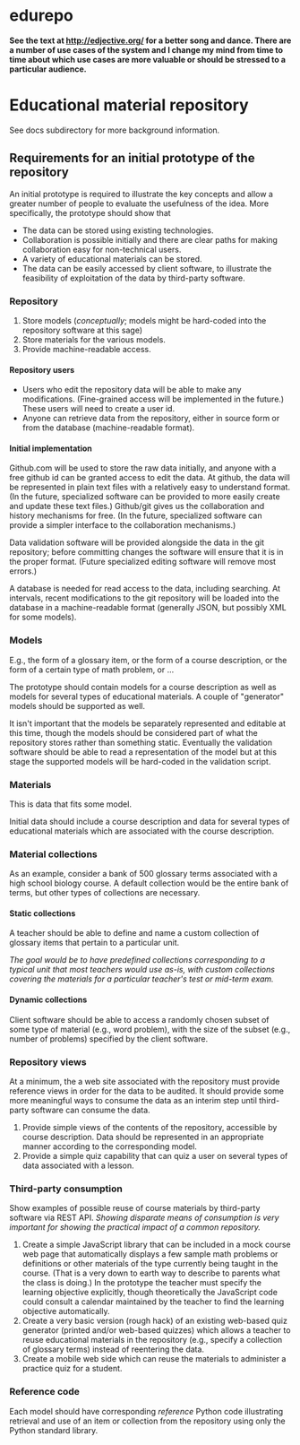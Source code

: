 edurepo
=======

**See the text at http://edjective.org/ for a better song and dance.  There are a number of use cases of the system
and I change my mind from time to time about which use cases are more valuable or should be stressed to a particular
audience.**

# Educational material repository

See docs subdirectory for more background information.

## Requirements for an initial prototype of the repository

An initial prototype is required to illustrate the key concepts and allow a greater number of people to evaluate the usefulness of the idea.  More specifically, the prototype should show that

* The data can be stored using existing technologies.
* Collaboration is possible initially and there are clear paths for making collaboration easy for non-technical users.
* A variety of educational materials can be stored.
* The data can be easily accessed by client software, to illustrate the feasibility of exploitation
of the data by third-party software.

### Repository

1. Store models (*conceptually*; models might be hard-coded into the
repository software at this sage)
2. Store materials for the various models.
3. Provide machine-readable access.

#### Repository users

* Users who edit the repository data will be able to make any modifications.
(Fine-grained access will be implemented in the future.)  These users will
need to create a user id.
* Anyone can retrieve data from the repository, either in source form or from
the database (machine-readable format).

#### Initial implementation

Github.com will be used to store the raw data initially, and anyone with a free
github id can be granted access to edit the data.  At github, the data will be
represented in plain text files with a relatively easy to understand format.
(In the future, specialized software can be provided to more easily create and
update these text files.)  Github/git gives us the collaboration and history 
mechanisms for free.  (In the future, specialized software can provide a
simpler interface to the collaboration mechanisms.)

Data validation software will be provided alongside the data in the git 
repository; before committing changes the software will ensure that it is
in the proper format.  (Future specialized editing software will remove most
errors.)

A database is needed for read access to the data, including searching.  At
intervals, recent modifications to the git repository will be loaded into the
database in a machine-readable format (generally JSON, but possibly XML for
some models).

### Models

E.g., the form of a glossary item, or the form of a course description, or the form of a certain type of math problem, or ...

The prototype should contain models for a course description as well as models for several types of educational materials.  A couple of "generator" models should be supported as well.

It isn't important that the models be separately represented and editable
at this time, though the models should be considered part of what the 
repository stores rather than something static.  Eventually the validation
software should be able to read a representation of the model but at this
stage the supported models will be hard-coded in the validation script.

### Materials

This is data that fits some model.

Initial data should include a course description and data for several types of 
educational materials which are associated with the course description.

### Material collections

As an example, consider a bank of 500 glossary terms associated with a high school biology course.  A default collection would be the entire bank of terms, but other types of collections are necessary.

#### Static collections

A teacher should be able to define and name a custom collection of glossary items that pertain to a particular unit.

*The goal would be to have predefined collections corresponding to a typical unit that most teachers would use as-is, with custom collections covering the materials for a particular teacher's test or mid-term exam.*

#### Dynamic collections

Client software should be able to access a randomly chosen subset of some type of material (e.g., word problem), with the size of the subset (e.g., number of problems) specified by the client software.

### Repository views

At a minimum, the a web site associated with the repository must provide reference views in order for the data to be audited.  It should provide some more meaningful ways to consume the data as an interim step until third-party software can consume the data.

1. Provide simple views of the contents of the repository, accessible by course description.  Data should be represented in an appropriate manner according to the corresponding model.
2. Provide a simple quiz capability that can quiz a user on several types of data associated with a lesson.

### Third-party consumption

Show examples of possible reuse of course materials by third-party software via REST API.  *Showing disparate means of consumption is very important for showing the practical impact of a common repository.*

1. Create a simple JavaScript library that can be included in a mock course web page that automatically displays a few sample math problems or definitions or other materials of the type currently being taught in the course.  (That is a very down to earth way to describe to parents what the class is doing.)
In the prototype the teacher must specify the learning objective explicitly, though 
theoretically the JavaScript code could consult a calendar maintained by the
teacher to find the learning objective automatically.
2. Create a very basic version (rough hack) of an existing web-based quiz generator (printed and/or web-based quizzes) which allows a teacher to reuse educational materials in the repository (e.g., specify a collection of glossary terms) instead of reentering the data.
3. Create a mobile web side which can reuse the materials to administer a practice quiz for a
student.

### Reference code

Each model should have corresponding *reference* Python code illustrating retrieval and use of an item or collection from the repository
using only the Python standard library.
